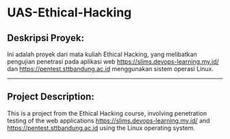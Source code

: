 # UAS-Ethical-Hacking

## Deskripsi Proyek:
Ini adalah proyek dari mata kuliah Ethical Hacking, yang melibatkan pengujian penetrasi pada aplikasi web https://slims.devops-learning.my.id/ dan https://pentest.sttbandung.ac.id menggunakan sistem operasi Linux.<hr>
## Project Description:
This is a project from the Ethical Hacking course, involving penetration testing of the web applications https://slims.devops-learning.my.id/ and https://pentest.sttbandung.ac.id using the Linux operating system.
